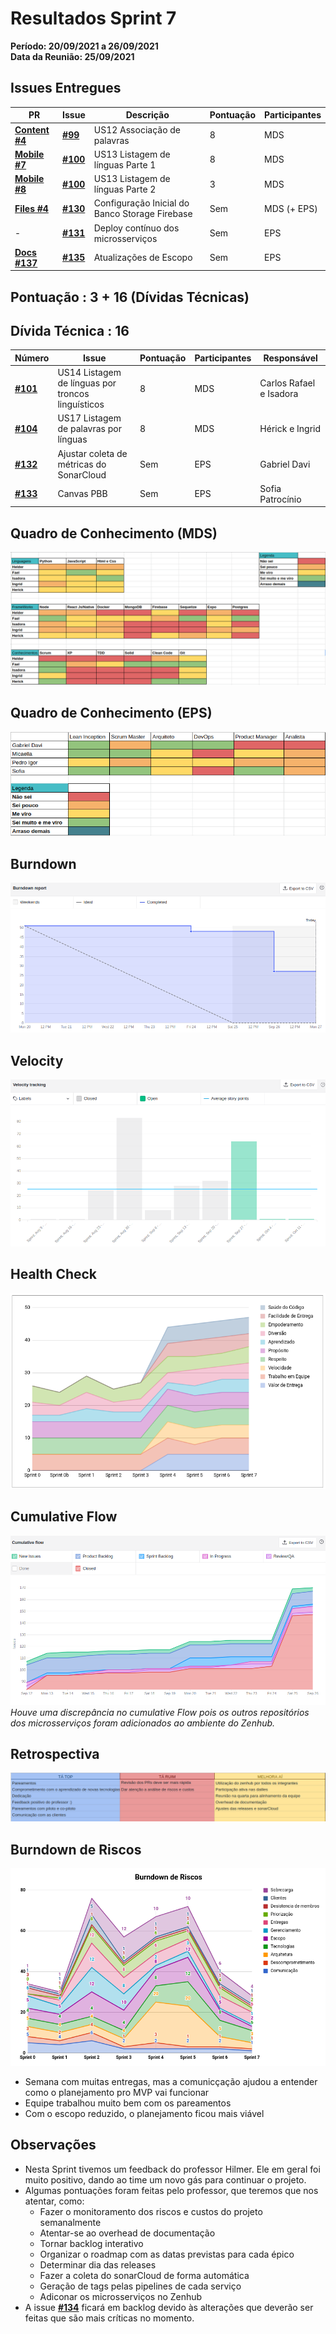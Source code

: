 # Resultados Sprint 7

**Período: 20/09/2021 a 26/09/2021**<br>
**Data da Reunião: 25/09/2021**

## Issues Entregues
| PR | Issue | Descrição | Pontuação | Participantes |
|----|-------|-----------|-----------|---------------|
| [**Content #4**](https://github.com/fga-eps-mds/2021.1-Multilind-content-server/pull/4/) | [**#99**](https://github.com/fga-eps-mds/2021.1-Multilind-Docs/issues/99) | US12 Associação de palavras | 8 | MDS |
| [**Mobile #7**](https://github.com/fga-eps-mds/2021.1-Multilind-Mobile-App/pull/7) | [**#100**](https://github.com/fga-eps-mds/2021.1-Multilind-Docs/issues/100) | US13 Listagem de línguas Parte 1 | 8 | MDS |
| [**Mobile #8**](https://github.com/fga-eps-mds/2021.1-Multilind-Mobile-App/pull/8) |[**#100**](https://github.com/fga-eps-mds/2021.1-Multilind-Docs/issues/100) | US13 Listagem de línguas Parte 2| 3 | MDS |
| [**Files #4**](https://github.com/fga-eps-mds/2021.1-Multilind-files-server/pull/4)|[**#130**](https://github.com/fga-eps-mds/2021.1-Multilind-Docs/issues/130) | Configuração Inicial do Banco Storage Firebase | Sem | MDS (+ EPS) |
| - |[**#131**](https://github.com/fga-eps-mds/2021.1-Multilind-Docs/issues/131) | Deploy contínuo dos microsserviços | Sem | EPS|
| [**Docs #137**](https://github.com/fga-eps-mds/2021.1-Multilind-Docs/pull/137)|[**#135**](https://github.com/fga-eps-mds/2021.1-Multilind-Docs/issues/135) | Atualizações de Escopo | Sem | EPS |


## Pontuação : 3 + 16 (Dívidas Técnicas)
## Dívida Técnica : 16
| Número | Issue | Pontuação | Participantes | Responsável |
|--------|-------|-----------|---------------|-------------|
| [**#101**](https://github.com/fga-eps-mds/2021.1-Multilind-Docs/issues/101) | US14 Listagem de línguas por troncos linguísticos | 8 | MDS | Carlos Rafael e Isadora |
| [**#104**](https://github.com/fga-eps-mds/2021.1-Multilind-Docs/issues/104) | US17 Listagem de palavras por línguas | 8 | MDS | Hérick e Ingrid |
| [**#132**](https://github.com/fga-eps-mds/2021.1-Multilind-Docs/issues/132) | Ajustar coleta de métricas do SonarCloud | Sem | EPS | Gabriel Davi |
|[**#133**](https://github.com/fga-eps-mds/2021.1-Multilind-Docs/issues/133) | Canvas PBB | Sem | EPS | Sofia Patrocínio |

## Quadro de Conhecimento (MDS)
![quadro7](../../img/quadroConhecimento/quadro7.png)

## Quadro de Conhecimento (EPS)
![quadro7](../../img/quadroConhecimento/Equadro7.png)
## Burndown
![burn7](../../img/burndown/burndown7.png)

## Velocity
![velocity7](../../img/velocity/velocity7.png)

## Health Check
![health7](../../img/healthCheck/health7.png)

## Cumulative Flow
![cumulative7](../../img/cumulativeFlow/cumulative7.png)
*Houve uma discrepância no cumulative Flow pois os outros repositórios dos microsserviços foram adicionados ao ambiente do Zenhub.*

## Retrospectiva
![retro7](../../img/retrospective/retro7.png)

## Burndown de Riscos
![riscos7](../../img/riscos/riscos7.png)

* Semana com muitas entregas, mas a comunicçação ajudou a entender como o planejamento pro MVP vai funcionar
* Equipe trabalhou muito bem com os pareamentos
* Com o escopo reduzido, o planejamento ficou mais viável

## Observações
* Nesta Sprint tivemos um feedback do professor Hilmer. Ele em geral foi muito positivo, dando ao time um novo gás para continuar o projeto.
* Algumas pontuações foram feitas pelo professor, que teremos que nos atentar, como:
  * Fazer o monitoramento dos riscos e custos do projeto semanalmente
  * Atentar-se ao overhead de documentação
  * Tornar backlog interativo
  * Organizar o roadmap com as datas previstas para cada épico
  * Determinar dia das releases
  * Fazer a coleta do sonarCloud de forma automática
  * Geração de tags pelas pipelines de cada serviço
  * Adiconar os microsserviços no Zenhub
* A issue [**#134**](https://github.com/fga-eps-mds/2021.1-Multilind-Docs/issues/134) ficará em backlog devido às alterações que deverão ser feitas que são mais críticas no momento.